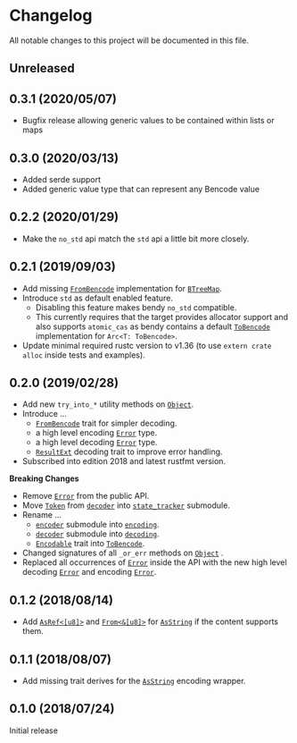 # Changelog

All notable changes to this project will be documented in this file.

## Unreleased

## 0.3.1 (2020/05/07)

- Bugfix release allowing generic values to be contained within lists or maps

## 0.3.0 (2020/03/13)

- Added serde support
- Added generic value type that can represent any Bencode value

## 0.2.2 (2020/01/29)

- Make the `no_std` api match the `std` api a little bit more closely.

## 0.2.1 (2019/09/03)

- Add missing [`FromBencode`] implementation for [`BTreeMap`].
- Introduce `std` as default enabled feature.
  - Disabling this feature makes bendy `no_std` compatible.
  - This currently requires that the target provides allocator support and
    also supports `atomic_cas` as bendy contains a default [`ToBencode`]
    implementation for `Arc<T: ToBencode>`.
- Update minimal required rustc version to v1.36 (to use `extern crate alloc`
  inside tests and examples).

## 0.2.0 (2019/02/28)
- Add new `try_into_*` utility methods on [`Object`].
- Introduce ...
  - [`FromBencode`] trait for simpler decoding.
  - a high level encoding [`Error`][`EncodingError`] type.
  - a high level decoding [`Error`][`DecodingError`] type.
  - [`ResultExt`] decoding trait to improve error handling.
- Subscribed into edition 2018 and latest rustfmt version.

**Breaking Changes**

- Remove [`Error`] from the public API.
- Move [`Token`] from [`decoder`] into [`state_tracker`] submodule.
- Rename ...
  - [`encoder`] submodule into [`encoding`].
  - [`decoder`] submodule into [`decoding`].
  - [`Encodable`] trait into [`ToBencode`].
- Changed signatures of all `_or_err` methods on [`Object`] .
- Replaced all occurrences of [`Error`] inside the API with the new high level decoding
  [`Error`][`DecodingError`] and encoding [`Error`][`EncodingError`].

## 0.1.2 (2018/08/14)
- Add [`AsRef<[u8]>`][`AsRef`] and [`From<&[u8]>`][`From`] for [`AsString`] if the content supports them.

## 0.1.1 (2018/08/07)
- Add missing trait derives for the [`AsString`] encoding wrapper.

## 0.1.0 (2018/07/24)
Initial release

<!-- -->

[`AsRef`]: https://doc.rust-lang.org/std/convert/trait.AsRef.html
[`AsString`]: https://docs.rs/bendy/latest/bendy/encoding/struct.AsString.html
[`BTreeMap`]: https://doc.rust-lang.org/std/collections/struct.BTreeMap.html
[`decoder`]: https://docs.rs/bendy/0.1.2/bendy/decoder/index.html
[`decoding`]: https://docs.rs/bendy/latest/bendy/decoding/index.html
[`DecodingError`]: https://docs.rs/bendy/latest/bendy/decoding/struct.Error.html
[`Encodable`]: https://docs.rs/bendy/0.1.2/bendy/encoder/trait.Encodable.html
[`encoder`]: https://docs.rs/bendy/0.1.2/bendy/encoder/index.html
[`encoding`]: https://docs.rs/bendy/latest/bendy/encoding/index.html
[`EncodingError`]: https://docs.rs/bendy/latest/bendy/encoding/struct.Error.html
[`Error`]: https://docs.rs/bendy/0.1.2/bendy/enum.Error.html
[`From`]: https://doc.rust-lang.org/std/convert/trait.From.html
[`FromBencode`]: https://docs.rs/bendy/latest/bendy/decoding/trait.FromBencode.html
[`Object`]: https://docs.rs/bendy/latest/bendy/decoding/enum.Object.html
[`ResultExt`]: https://docs.rs/bendy/latest/bendy/decoding/trait.ResultExt.html
[`state_tracker`]: https://docs.rs/bendy/latest/bendy/state_tracker/index.html
[`ToBencode`]: https://docs.rs/bendy/latest/bendy/encoding/trait.ToBencode.html
[`Token`]: https://docs.rs/bendy/latest/bendy/state_tracker/enum.Token.html

